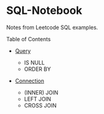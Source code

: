 # SQL-Notebook
 Notes from Leetcode SQL examples.

 Table of Contents
- [Query](Query.md)
    - IS NULL
    - ORDER BY

- [Connection](Connection.md)
    - (INNER) JOIN
    - LEFT JOIN
    - CROSS JOIN
